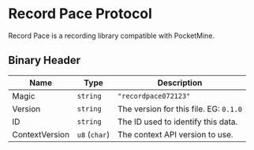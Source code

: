 # Record Pace Protocol
Record Pace is a recording library compatible with PocketMine.

## Binary Header
| Name           | Type          | Description                            |
| -------------- | ------------- | -------------------------------------- |
| Magic          | `string`      | `"recordpace072123"`                   |
| Version        | `string`      | The version for this file. EG: `0.1.0` |
| ID             | `string`      | The ID used to identify this data.     |
| ContextVersion | `u8` (`char`) | The context API version to use.        |

